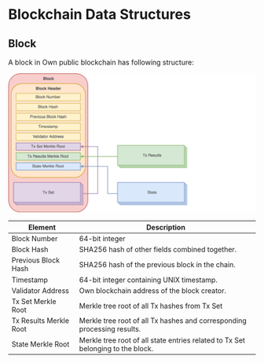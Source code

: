 # Blockchain Data Structures


## Block

A block in Own public blockchain has following structure:

![Block Structure](BlockStructure.png)

Element | Description
---|---
Block Number | 64-bit integer
Block Hash | SHA256 hash of other fields combined together.
Previous Block Hash | SHA256 hash of the previous block in the chain.
Timestamp | 64-bit integer containing UNIX timestamp.
Validator Address | Own blockchain address of the block creator.
Tx Set Merkle Root | Merkle tree root of all Tx hashes from Tx Set
Tx Results Merkle Root | Merkle tree root of all Tx hashes and corresponding processing results.
State Merkle Root | Merkle tree root of all state entries related to Tx Set belonging to the block.
